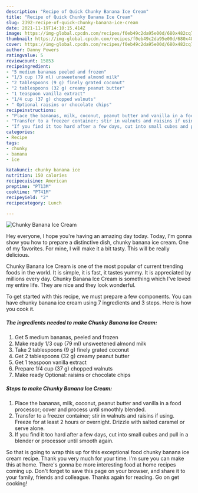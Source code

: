 ```yaml
---
description: "Recipe of Quick Chunky Banana Ice Cream"
title: "Recipe of Quick Chunky Banana Ice Cream"
slug: 2392-recipe-of-quick-chunky-banana-ice-cream
date: 2021-11-19T14:10:15.414Z
image: https://img-global.cpcdn.com/recipes/f0eb49c2da95e00d/680x482cq70/chunky-banana-ice-cream-recipe-main-photo.jpg
thumbnail: https://img-global.cpcdn.com/recipes/f0eb49c2da95e00d/680x482cq70/chunky-banana-ice-cream-recipe-main-photo.jpg
cover: https://img-global.cpcdn.com/recipes/f0eb49c2da95e00d/680x482cq70/chunky-banana-ice-cream-recipe-main-photo.jpg
author: Danny Powers
ratingvalue: 5
reviewcount: 15853
recipeingredient:
- "5 medium bananas peeled and frozen"
- "1/3 cup (79 ml) unsweetened almond milk"
- "2 tablespoons (9 g) finely grated coconut"
- "2 tablespoons (32 g) creamy peanut butter"
- "1 teaspoon vanilla extract"
- "1/4 cup (37 g) chopped walnuts"
- " Optional raisins or chocolate chips"
recipeinstructions:
- "Place the bananas, milk, coconut, peanut butter and vanilla in a food processor; cover and process until smoothly blended."
- "Transfer to a freezer container; stir in walnuts and raisins if using. Freeze for at least 2 hours or overnight. Drizzle with salted caramel or serve alone."
- "If you find it too hard after a few days, cut into small cubes and pull in a blender or processor until smooth again."
categories:
- Recipe
tags:
- chunky
- banana
- ice

katakunci: chunky banana ice 
nutrition: 150 calories
recipecuisine: American
preptime: "PT13M"
cooktime: "PT41M"
recipeyield: "2"
recipecategory: Lunch

---
```



![Chunky Banana Ice Cream](https://img-global.cpcdn.com/recipes/f0eb49c2da95e00d/680x482cq70/chunky-banana-ice-cream-recipe-main-photo.jpg)

Hey everyone, I hope you're having an amazing day today. Today, I'm gonna show you how to prepare a distinctive dish, chunky banana ice cream. One of my favorites. For mine, I will make it a bit tasty. This will be really delicious.

Chunky Banana Ice Cream is one of the most popular of current trending foods in the world. It is simple, it is fast, it tastes yummy. It is appreciated by millions every day. Chunky Banana Ice Cream is something which I've loved my entire life. They are nice and they look wonderful.




To get started with this recipe, we must prepare a few components. You can have chunky banana ice cream using 7 ingredients and 3 steps. Here is how you cook it.

<!--inarticleads1-->

##### The ingredients needed to make Chunky Banana Ice Cream:

1. Get 5 medium bananas, peeled and frozen
1. Make ready 1/3 cup (79 ml) unsweetened almond milk
1. Take 2 tablespoons (9 g) finely grated coconut
1. Get 2 tablespoons (32 g) creamy peanut butter
1. Get 1 teaspoon vanilla extract
1. Prepare 1/4 cup (37 g) chopped walnuts
1. Make ready  Optional: raisins or chocolate chips




<!--inarticleads2-->

##### Steps to make Chunky Banana Ice Cream:

1. Place the bananas, milk, coconut, peanut butter and vanilla in a food processor; cover and process until smoothly blended.
1. Transfer to a freezer container; stir in walnuts and raisins if using. Freeze for at least 2 hours or overnight. Drizzle with salted caramel or serve alone.
1. If you find it too hard after a few days, cut into small cubes and pull in a blender or processor until smooth again.




So that is going to wrap this up for this exceptional food chunky banana ice cream recipe. Thank you very much for your time. I'm sure you can make this at home. There's gonna be more interesting food at home recipes coming up. Don't forget to save this page on your browser, and share it to your family, friends and colleague. Thanks again for reading. Go on get cooking!
